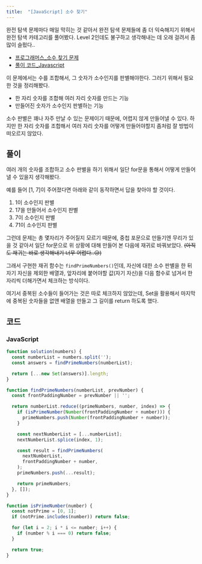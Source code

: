 ```yaml
---
title:  "[JavaScript] 소수 찾기"
---
```


완전 탐색 문제마다 매일 막히는 것 같아서 완전 탐색 문제들에 좀 더 익숙해지기 위해서 완전 탐색 카테고리를 풀어봤다. Level 2인데도 불구하고 생각해내는 데 오래 걸려서 좀 많이 슬펐다..

- [프로그래머스_소수 찾기 문제](https://programmers.co.kr/learn/courses/30/lessons/42839)
- [풀이 코드_Javascript](https://github.com/2ssue/Algorithm/Programmers/42839.js)

이 문제에서는 수를 조합해서, 그 숫자가 소수인지를 판별해야한다. 그러기 위해서 필요한 것을 정리해봤다.

- 한 자리 숫자를 조합해 여러 자리 숫자를 만드는 기능
- 만들어진 숫자가 소수인지 판별하는 기능

소수 판별은 꽤나 자주 만날 수 있는 문제이기 때문에, 어렵지 않게 만들어낼 수 있다. 하지만 한 자리 숫자를 조합해서 여러 자리 숫자를 어떻게 만들어야할지 좀처럼 잘 방법이 떠오르지 않았다. 

## 풀이

여러 개의 숫자를 조합하고 소수 판별을 하기 위해서 일단 for문을 통해서 어떻게 만들어낼 수 있을지 생각해봤다. 

예를 들어 [1, 7]이 주어졌다면 아래와 같이 동작하면서 답을 찾아야 할 것이다.

1. 1이 소수인지 판별
1. 17을 만들어서 소수인지 판별
1. 7이 소수인지 판별
1. 71이 소수인지 판별

그런데 문제는 총 몇자리가 주어질지 모르기 때문에, 중첩 포문으로 만들기엔 무리가 있을 것 같아서 일단 for문으로 위 상황에 대해 만들어 본 다음에 재귀로 바꿔보았다. ~~(아직도 재귀는 바로 생각해내기 너무 어렵다..😥)~~

그래서 구현한 재귀 함수는 `findPrimeNumbers()`인데, 자신에 대한 소수 판별을 한 뒤 자기 자신을 제외한 배열과, 앞자리에 붙어야할 값(자기 자신)을 다음 함수로 넘겨서 한자리씩 더해가면서 체크하는 방식이다. 

여기서 중복된 소수들이 들어가는 것은 따로 체크하지 않았는데, Set을 활용해서 마지막에 중복된 숫자들을 없앤 배열을 만들고 그 길이를 return 하도록 했다. 

## 코드
### JavaScript
```javascript
function solution(numbers) {
  const numberList = numbers.split('');
  const answers = findPrimeNumbers(numberList);

  return [...new Set(answers)].length;
}

function findPrimeNumbers(numberList, prevNumber) {
  const frontPaddingNumber = prevNumber || '';

  return numberList.reduce((primeNumbers, number, index) => {
    if (isPrimeNumber(Number(frontPaddingNumber + number))) {
      primeNumbers.push(Number(frontPaddingNumber + number));
    }

    const nextNumberList = [...numberList];
    nextNumberList.splice(index, 1);

    const result = findPrimeNumbers(
      nextNumberList,
      frontPaddingNumber + number,
    );
    primeNumbers.push(...result);

    return primeNumbers;
  }, []);
}

function isPrimeNumber(number) {
  const notPrime = [0, 1];
  if (notPrime.includes(number)) return false;

  for (let i = 2; i * i <= number; i++) {
    if (number % i === 0) return false;
  }

  return true;
}
```